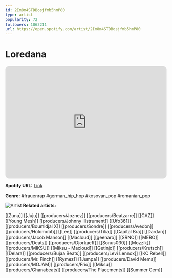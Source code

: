 ```yaml
---
id: 2Im8m4STDBosjfmb5hmP80
type: artist
popularity: 72
followers: 1063211
url: https://open.spotify.com/artist/2Im8m4STDBosjfmb5hmP80
---
```

# Loredana

<iframe style="border-radius:12px" src="https://open.spotify.com/embed/artist/2Im8m4STDBosjfmb5hmP80" width="100%" height="352" frameBorder="0" allowfullscreen="" allow="autoplay; clipboard-write; encrypted-media; fullscreen; picture-in-picture" loading="lazy"></iframe>

**Spotify URL:** [Link](https://open.spotify.com/artist/2Im8m4STDBosjfmb5hmP80)

**Genre:**  #frauenrap #german_hip_hop #kosovan_pop #romanian_pop

![Artist](https://i.scdn.co/image/ab6761610000e5eb1487b00105f89338ade75b52)
**Related artists:**

[[Zuna]]
[[Juju]]
[[producers/Joznez]]
[[producers/Beatzarre]]
[[CAZ]]
[[Young Mesh]]
[[producers/Johnny Illstrument]]
[[Ufo361]]
[[producers/Boumidjal X]]
[[producers/Sondre]]
[[producers/Avedon]]
[[producers/Holomobb]]
[[Lee]]
[[producers/Tilia]]
[[Capital Bra]]
[[Dardan]]
[[producers/Jacob Manson]]
[[Macloud]]
[[geenaro]]
[[SRNO]]
[[MERO]]
[[producers/Deats]]
[[producers/Djorkaeff]]
[[Sonus030]]
[[Mozzik]]
[[producers/MIKSU]]
[[Miksu - Macloud]]
[[Getinjo]]
[[producers/Krutsch]]
[[Delara]]
[[producers/Bujaa Beats]]
[[producers/Levi Lennox]]
[[KC Rebell]]
[[producers/Mr. Finch]]
[[Rymez]]
[[Jumpa]]
[[producers/David Mems]]
[[producers/MOJAM]]
[[producers/Frio]]
[[Miksu]]
[[producers/Ghanabeats]]
[[producers/The Placements]]
[[Summer Cem]]
